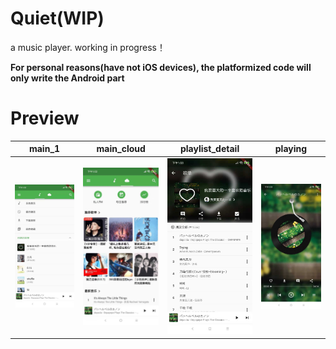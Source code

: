 # Quiet(WIP)

a music player. working in progress！

**For personal reasons(have not iOS devices), the platformized code will only write the Android part**



# Preview

|                     main_1                      |                main_cloud                |                  playlist_detail                   |              playing               |
| :---------------------------------------------: | :--------------------------------------: | :------------------------------------------------: | :--------------------------------: |
| ![main_playlist](./_preview/main_playlists.jpg) | ![main_cloud](./_preview/main_cloud.jpg) | ![playlist_detail](./_preview/playlist_detail.jpg) | ![playing](./_preview/playing.jpg) |


